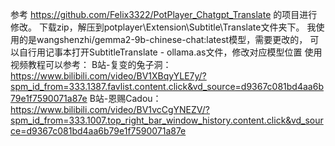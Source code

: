 参考
https://github.com/Felix3322/PotPlayer_Chatgpt_Translate
的项目进行修改。
下载zip，解压到potplayer\Extension\Subtitle\Translate文件夹下。
我使用的是wangshenzhi/gemma2-9b-chinese-chat:latest模型，需要更改的，
可以自行用记事本打开SubtitleTranslate - ollama.as文件，修改对应模型位置
使用视频教程可以参考：
B站-复变的兔子洞：https://www.bilibili.com/video/BV1XBqyYLE7y/?spm_id_from=333.1387.favlist.content.click&vd_source=d9367c081bd4aa6b79e1f7590071a87e
B站-恩赐Cadou：https://www.bilibili.com/video/BV1vcCgYNEZV/?spm_id_from=333.1007.top_right_bar_window_history.content.click&vd_source=d9367c081bd4aa6b79e1f7590071a87e
